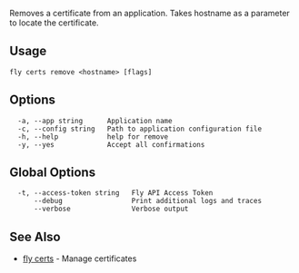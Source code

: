 Removes a certificate from an application. Takes hostname
as a parameter to locate the certificate.

## Usage
~~~
fly certs remove <hostname> [flags]
~~~

## Options

~~~
  -a, --app string      Application name
  -c, --config string   Path to application configuration file
  -h, --help            help for remove
  -y, --yes             Accept all confirmations
~~~

## Global Options

~~~
  -t, --access-token string   Fly API Access Token
      --debug                 Print additional logs and traces
      --verbose               Verbose output
~~~

## See Also

* [fly certs](/docs/flyctl/certs/)	 - Manage certificates

